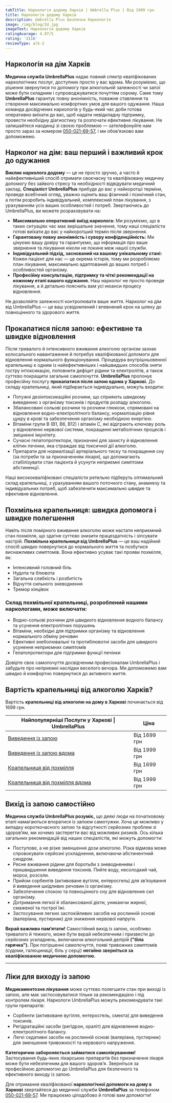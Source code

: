 ```yaml
---
tabTitle: Наркологія додому Харків | Umbrella Plus | Від 1999 грн
title: Наркологія додому Харків
description: Umbrella Plus Безпечна Наркологія
image: /img/blog/2d.jpg
imageText: Наркологія додому Харків
ratingAvarage: 4.97/5
rating: '2116'
reviewType: alk-2
---
```


## Наркологія на дім Харків

**Медична служба UmbrellaPlus** надає повний спектр кваліфікованих наркологічних послуг, доступних просто у вас вдома. Ми розуміємо, що рішення звернутися по допомогу при алкогольній залежності чи запої може бути складним і супроводжуватися почуттям сорому. Саме тому **UmbrellaPlus** гарантує повну анонімність, поважне ставлення та створення максимально комфортних умов для вашого одужання. Наша команда досвідчених наркологів у будь-який час доби готова оперативно виїхати до вас, щоб надати невідкладну підтримку, провести необхідну діагностику та розпочати ефективне лікування. Не залишайтеся наодинці зі своєю проблемою — зателефонуйте нам просто зараз за номером [050-021-69-57,](tel:0500216957) і ми обов’язково вам допоможемо.

## Нарколог на дім: ваш перший і важливий крок до одужання

**Виклик нарколога додому** — це не просто зручно, а часто й найефективніший спосіб отримати своєчасну та кваліфіковану медичну допомогу без зайвого стресу та необхідності відвідувати медичний заклад. **Спеціаліст UmbrellaPlus** прибуде до вас у найкоротші терміни, проведе всебічний огляд, уважно оцінить ваш фізичний і психічний стан, а потім розробить індивідуальний, комплексний план лікування, з урахуванням усіх ваших особливостей і потреб. Звертаючись до UmbrellaPlus, ви можете розраховувати на:

* **Максимально оперативний виїзд нарколога:** Ми розуміємо, що в таких ситуаціях час має вирішальне значення, тому наші спеціалісти готові виїхати до вас у найкоротший термін після звернення.
* **Гарантовану повну анонімність і сувору конфіденційність:** Ми цінуємо вашу довіру та гарантуємо, що інформація про ваше звернення та лікування ніколи не покине меж нашої служби.
* **Індивідуальний підхід, заснований на вашому унікальному стані:** Кожен пацієнт для нас — це окрема історія, тому ми розробляємо план лікування, максимально адаптований до ваших потреб і особливостей організму.
* **Професійну консультацію, підтримку та чіткі рекомендації на кожному етапі вашого одужання.** Наш нарколог не просто проведе лікування, а й детально пояснить вам усі нюанси процесу відновлення.

Не дозволяйте залежності контролювати ваше життя. Нарколог на дім від UmbrellaPlus — це ваш усвідомлений і впевнений крок на шляху до повноцінного та здорового життя.

## Прокапатися після запою: ефективне та швидке відновлення

Після тривалого й інтенсивного вживання алкоголю організм зазнає колосального навантаження й потребує кваліфікованої допомоги для відновлення нормального функціонування. Процедура внутрішньовенної крапельниці є одним із найефективніших і найшвидших способів зняти гостру інтоксикацію, поповнити дефіцит рідини та електролітів, а також суттєво покращити загальне самопочуття. **UmbrellaPlus** пропонує професійну послугу **прокапатися після запою вдома у Харкові.** До складу крапельниці, який підбирається індивідуально, можуть входити:

* Потужні дезінтоксикаційні розчини, що сприяють швидкому виведенню з організму токсинів і продуктів розпаду алкоголю.
* Збалансовані сольові розчини та розчини глюкози, спрямовані на відновлення водно-електролітного балансу, нормалізацію рівня цукру в крові та забезпечення організму необхідною енергією.
* Вітаміни групи B (B1, B6, B12) і вітамін C, які відіграють ключову роль у відновленні нервової системи, покращенні метаболічних процесів і зміцненні імунітету.
* Сучасні гепатопротектори, призначені для захисту й відновлення клітин печінки, яка страждає від токсичної дії алкоголю.
* Препарати для нормалізації артеріального тиску та покращення сну (за потреби та за призначенням лікаря), що допомагають стабілізувати стан пацієнта й усунути неприємні симптоми абстиненції.

Наші висококваліфіковані спеціалісти ретельно підберуть оптимальний склад крапельниці, з урахуванням вашого поточного стану, анамнезу та індивідуальних потреб, щоб забезпечити максимально швидке та ефективне відновлення.

## Похмільна крапельниця: швидка допомога і швидке полегшення

Навіть після помірного вживання алкоголю може настати неприємний стан похмілля, що здатне суттєво знизити працездатність і зіпсувати настрій. **Похмільна крапельниця від UmbrellaPlus** — це ваш надійний спосіб швидко повернутися до нормального життя та позбутися виснажливих симптомів. Вона ефективно усуває такі прояви похмілля, як:

* Інтенсивний головний біль
* Нудота та блювота
* Загальна слабкість і розбитість
* Відчуття сильного зневоднення
* Тремор кінцівок

### Склад похмільної крапельниці, розроблений нашими наркологами, може включати:

* Водно-сольові розчини для швидкого відновлення водного балансу та усунення електролітних порушень
* Вітаміни, необхідні для підтримки організму та відновлення нормального обміну речовин
* Ефективні знеболювальні та протиблювотні засоби для швидкого усунення неприємних симптомів
* Гепатопротектори для підтримки функції печінки

Довірте своє самопочуття досвідченим професіоналам UmbrellaPlus і забудьте про неприємні наслідки веселого вечора. Ми допоможемо вам швидко й комфортно повернутися до активного життя.

## Вартість крапельниці від алкоголю Харків?

Вартість **крапельниці від алкоголю на дому в Харкові** починається від 1699 грн.

| Найпопулярніші Послуги у Харкові \| UmbrellaPlus                                                                    | Ціна         |
| ------------------------------------------------------------------------------------------------------------------- | ------------ |
| [Виведення із запою](https://umbrella-plus.com.ua/uk/kharkiv/vivod-iz-zapoia-kharkiv-ua/)                           | Від 1699 грн |
| [Виведення із запою вдома](https://umbrella-plus.com.ua/uk/kharkiv/vivod-iz-zapoia-na-domy-kharkiv-ua/)             | Від 1999 грн |
| [Крапельниця від похмілля](https://umbrella-plus.com.ua/uk/kharkiv/kapelnica_ot_alkogola_kharkiv-ua/)               | Від 1699 грн |
| [Крапельниця від похмілля вдома](https://umbrella-plus.com.ua/uk/kharkiv/kapelnica_ot_alkogola_na_domy_kharkiv_ua/) | Від 1999 грн |

## Вихід із запою самостійно

**Медична служба UmbrellaPlus розуміє,** що деякі люди на початковому етапі намагаються впоратися із запоєм самотужки. Хоча це можливо у випадку короткочасного запою та відсутності серйозних проблем зі здоров’ям, ми хочемо застерегти вас від можливих ризиків. Ось кілька загальних рекомендацій від наших спеціалістів, які можуть допомогти:

* Поступове, а не різке зменшення дози алкоголю. Різка відмова може спровокувати серйозні ускладнення, включаючи абстинентний синдром.
* Рясне вживання рідини для боротьби з зневодненням і пришвидшення виведення токсинів. Пийте воду, несолодкий чай, морси, розсоли.
* Прийом сорбентів (активоване вугілля, ентеросгель) для зв’язування й виведення шкідливих речовин із організму.
* Забезпечення спокою та повноцінного сну для відновлення сил організму.
* Дотримання легкої й збалансованої дієти, уникаючи жирної, смаженої та гострої їжі.
* Застосування легких заспокійливих засобів на рослинній основі (валеріана, пустирник) для зниження нервової напруги.

**Вкрай важливо пам’ятати!** Самостійний вихід із запою, особливо тривалого й тяжкого, може бути вкрай небезпечним і призвести до серйозних ускладнень, включаючи алкогольний делірій **("біла гарячка").** При погіршенні самопочуття, появі тривожних симптомів (судоми, галюцинації, біль у серці) **негайно зверніться за кваліфікованою медичною допомогою.**

***

## Ліки для виходу із запою

**Медикаментозне лікування** може суттєво полегшити стан при виході із запою, але має застосовуватися тільки за рекомендацією і під контролем лікаря. Наркологи UmbrellaPlus можуть рекомендувати такі групи препаратів:

* Сорбенти (активоване вугілля, ентеросгель, смекта) для виведення токсинів.
* Регідратаційні засоби (регідрон, ораліт) для відновлення водно-електролітного балансу.
* Легкі седативні засоби на рослинній основі (валеріана, пустирник) для зменшення тривожності та нервового напруження.

**Категорично забороняється займатися самолікуванням!** Застосування будь-яких лікарських препаратів без призначення лікаря може бути небезпечним для вашого здоров’я. Зверніться за професійною допомогою до UmbrellaPlus для безпечного та ефективного виходу із запою.

Для отримання кваліфікованої **наркологічної допомоги на дому в Харкові** звертайтеся до медичної служби **UmbrellaPlus** за телефоном [050-021-69-57](tel:0500216957). Ми працюємо цілодобово й готові вам допомогти!
